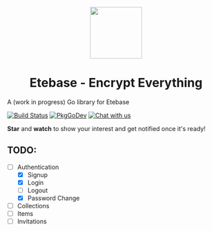 <p align="center">
  <img width="120" src="https://github.com/etesync/etesync-web/blob/master/src/images/logo.svg" />
  <h1 align="center">Etebase - Encrypt Everything</h1>
</p>

A (work in progress) Go library for Etebase

[![Build Status](https://travis-ci.com/etesync/etebase-go.svg?branch=master)](https://travis-ci.com/etesync/etebase-go)
[![PkgGoDev](https://pkg.go.dev/badge/github.com/etesync/etebase-go)](https://pkg.go.dev/github.com/etesync/etebase-go)
[![Chat with us](https://img.shields.io/badge/chat-IRC%20|%20Matrix%20|%20Web-blue.svg)](https://www.etebase.com/community-chat/)

**Star** and **watch** to show your interest and get notified once it's ready!

## TODO:
- [ ] Authentication
  - [x] Signup
  - [x] Login
  - [ ] Logout
  - [x] Password Change
- [ ] Collections
- [ ] Items
- [ ] Invitations
